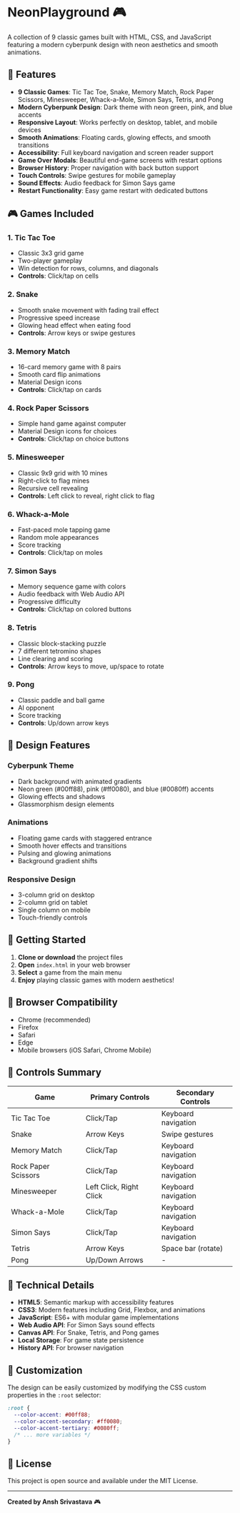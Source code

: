 # NeonPlayground 🎮

A collection of 9 classic games built with HTML, CSS, and JavaScript featuring a modern cyberpunk design with neon aesthetics and smooth animations.

## 🎯 Features

- **9 Classic Games**: Tic Tac Toe, Snake, Memory Match, Rock Paper Scissors, Minesweeper, Whack-a-Mole, Simon Says, Tetris, and Pong
- **Modern Cyberpunk Design**: Dark theme with neon green, pink, and blue accents
- **Responsive Layout**: Works perfectly on desktop, tablet, and mobile devices
- **Smooth Animations**: Floating cards, glowing effects, and smooth transitions
- **Accessibility**: Full keyboard navigation and screen reader support
- **Game Over Modals**: Beautiful end-game screens with restart options
- **Browser History**: Proper navigation with back button support
- **Touch Controls**: Swipe gestures for mobile gameplay
- **Sound Effects**: Audio feedback for Simon Says game
- **Restart Functionality**: Easy game restart with dedicated buttons

## 🎮 Games Included

### 1. **Tic Tac Toe**
- Classic 3x3 grid game
- Two-player gameplay
- Win detection for rows, columns, and diagonals
- **Controls**: Click/tap on cells

### 2. **Snake**
- Smooth snake movement with fading trail effect
- Progressive speed increase
- Glowing head effect when eating food
- **Controls**: Arrow keys or swipe gestures

### 3. **Memory Match**
- 16-card memory game with 8 pairs
- Smooth card flip animations
- Material Design icons
- **Controls**: Click/tap on cards

### 4. **Rock Paper Scissors**
- Simple hand game against computer
- Material Design icons for choices
- **Controls**: Click/tap on choice buttons

### 5. **Minesweeper**
- Classic 9x9 grid with 10 mines
- Right-click to flag mines
- Recursive cell revealing
- **Controls**: Left click to reveal, right click to flag

### 6. **Whack-a-Mole**
- Fast-paced mole tapping game
- Random mole appearances
- Score tracking
- **Controls**: Click/tap on moles

### 7. **Simon Says**
- Memory sequence game with colors
- Audio feedback with Web Audio API
- Progressive difficulty
- **Controls**: Click/tap on colored buttons

### 8. **Tetris**
- Classic block-stacking puzzle
- 7 different tetromino shapes
- Line clearing and scoring
- **Controls**: Arrow keys to move, up/space to rotate

### 9. **Pong**
- Classic paddle and ball game
- AI opponent
- Score tracking
- **Controls**: Up/down arrow keys

## 🎨 Design Features

### **Cyberpunk Theme**
- Dark background with animated gradients
- Neon green (#00ff88), pink (#ff0080), and blue (#0080ff) accents
- Glowing effects and shadows
- Glassmorphism design elements

### **Animations**
- Floating game cards with staggered entrance
- Smooth hover effects and transitions
- Pulsing and glowing animations
- Background gradient shifts

### **Responsive Design**
- 3-column grid on desktop
- 2-column grid on tablet
- Single column on mobile
- Touch-friendly controls

## 🚀 Getting Started

1. **Clone or download** the project files
2. **Open** `index.html` in your web browser
3. **Select** a game from the main menu
4. **Enjoy** playing classic games with modern aesthetics!

## 📱 Browser Compatibility

- Chrome (recommended)
- Firefox
- Safari
- Edge
- Mobile browsers (iOS Safari, Chrome Mobile)

## 🎯 Controls Summary

| Game | Primary Controls | Secondary Controls |
|------|-----------------|-------------------|
| Tic Tac Toe | Click/Tap | Keyboard navigation |
| Snake | Arrow Keys | Swipe gestures |
| Memory Match | Click/Tap | Keyboard navigation |
| Rock Paper Scissors | Click/Tap | Keyboard navigation |
| Minesweeper | Left Click, Right Click | Keyboard navigation |
| Whack-a-Mole | Click/Tap | Keyboard navigation |
| Simon Says | Click/Tap | Keyboard navigation |
| Tetris | Arrow Keys | Space bar (rotate) |
| Pong | Up/Down Arrows | - |

## 🔧 Technical Details

- **HTML5**: Semantic markup with accessibility features
- **CSS3**: Modern features including Grid, Flexbox, and animations
- **JavaScript**: ES6+ with modular game implementations
- **Web Audio API**: For Simon Says sound effects
- **Canvas API**: For Snake, Tetris, and Pong games
- **Local Storage**: For game state persistence
- **History API**: For browser navigation

## 🎨 Customization

The design can be easily customized by modifying the CSS custom properties in the `:root` selector:

```css
:root {
  --color-accent: #00ff88;
  --color-accent-secondary: #ff0080;
  --color-accent-tertiary: #0080ff;
  /* ... more variables */
}
```

## 📄 License

This project is open source and available under the MIT License.

---

**Created by Ansh Srivastava** 🎮 